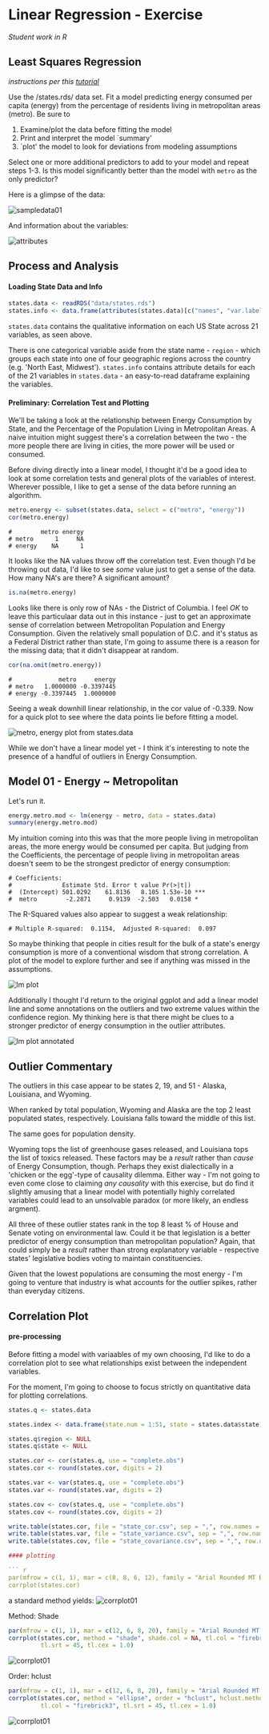 # Linear Regression - Exercise

_Student work in R_

## Least Squares Regression

_instructions per this [tutorial](http://tutorials.iq.harvard.edu/R/Rstatistics/Rstatistics.html#orgheadline16)_

Use the /states.rds/ data set. Fit a model predicting energy consumed per capita (energy) from the percentage of residents living in metropolitan areas (metro). Be sure to

1. Examine/plot the data before fitting the model
2. Print and interpret the model `summary'
3. `plot' the model to look for deviations from modeling assumptions

Select one or more additional predictors to add to your model and repeat steps 1-3. Is this model significantly better than the model with `metro` as the only predictor?

Here is a glimpse of the data:

![sampledata01](plots/sampledata01.png)

And information about the variables:

![attributes](plots/sampledata02.png)

## Process and Analysis

#### Loading State Data and Info

``` r
states.data <- readRDS("data/states.rds")
states.info <- data.frame(attributes(states.data)[c("names", "var.labels")])
```

`states.data` contains the qualitative information on each US State across 21 variables, as seen above. 

There is one categorical variable aside from the state name - `region` - which groups each state into one of four geographic regions across the country (e.g. 'North East, Midwest'). `states.info` contains attribute details for each of the 21 variables in `states.data` - an easy-to-read dataframe explaining the variables. 

#### Preliminary: Correlation Test and Plotting

We'll be taking a look at the relationship between Energy Consumption by State, and the Percentage of the Population Living in Metropolitan Areas. A naive intuition might suggest there's a correlation between the two - the more people there are living in cities, the more power will be used or consumed. 

Before diving directly into a linear model, I thought it'd be a good idea to look at some correlation tests and general plots of the variables of interest. Wherever possible, I like to get a sense of the data before running an algorithm.

``` r
metro.energy <- subset(states.data, select = c("metro", "energy"))
cor(metro.energy)
```

	#        metro energy
	# metro      1     NA
	# energy    NA      1

It looks like the NA values throw off the correlation test. Even though I'd be throwing out data, I'd like to see _some_ value just to get a sense of the data. How many NA's are there? A significant amount?

``` r
is.na(metro.energy)
```

Looks like there is only row of NAs - the District of Columbia. I feel _OK_ to leave this particulaar data out in this instance - just to get an approximate sense of correlation between Metropolitan Population and Energy Consumption. Given the relatively small population of D.C. and it's status as a Federal District rather than state, I'm going to assume there is a reason for the missing data; that it didn't disappear at random. 

``` r
cor(na.omit(metro.energy))
```

	#             metro     energy
	# metro   1.0000000 -0.3397445
	# energy -0.3397445  1.0000000

Seeing a weak downhill linear relationship, in the cor value of -0.339. Now for a quick plot to see where the data points lie before fitting a model. 

![metro, energy plot from states.data](plots/02-energy.model-EDA.png)

While we don't have a linear model yet - I think it's interesting to note the presence of a handful of outliers in Energy Consumption. 

## Model 01 - Energy ~ Metropolitan

Let's run it. 

``` r
energy.metro.mod <- lm(energy ~ metro, data = states.data)
summary(energy.metro.mod)
```
My intuition coming into this was that the more people living in metropolitan areas, the more energy would be consumed per capita. But judging from the Coefficients, the percentage of people living in metropolitan areas doesn't seem to be the strongest predictor of energy consumption:

	# Coefficients:
	#              Estimate Std. Error t value Pr(>|t|)    
	#  (Intercept) 501.0292    61.8136   8.105 1.53e-10 ***
	#  metro        -2.2871     0.9139  -2.503   0.0158 *  

The R-Squared values also appear to suggest a weak relationship: 

	# Multiple R-squared:  0.1154,	Adjusted R-squared:  0.097 

So maybe thinking that people in cities result for the bulk of a state's energy consumption is more of a conventional wisdom that strong correlation. A plot of the model to explore further and see if anything was missed in the assumptions. 

![lm plot](plots/03-energy.metro.mod.jpeg)

Additionally I thought I'd return to the original ggplot and add a linear model line and some annotations on the outliers and two extreme values within the confidence region. My thinking here is that there might be clues to a stronger predictor of energy consumption in the outlier attributes. 

![lm plot annotated](plots/02-energy.model-lm-anno-02.png)


##  Outlier Commentary

The outliers in this case appear to be states 2, 19, and 51 - Alaska, Louisiana, and Wyoming. 

When ranked by total population, Wyoming and Alaska are the top 2 least populated states, respectively. Louisiana falls toward the middle of this list. 

The same goes for population density.

Wyoming tops the list of greenhouse gases released, and Louisiana tops the list of toxics released. These factors may be a _result_ rather than _cause_ of Energy Consumption, though. Perhaps they exist dialectically in a 'chicken or the egg'-type of causality dilemma. Either way -  I'm not going to even come close to claiming _any_ *causality* with this exercise, but do find it slightly amusing that a linear model with potentially highly correlated variables could lead to an unsolvable paradox (or more likely, an endless argment).


All three of these outlier states rank in the top 8 least % of House and Senate voting on environmental law. Could it be that legislation is a better predictor of energy consumption than metropolitan population? Again, that could simply be a _result_ rather than strong explanatory variable - respective states' legislative bodies voting to maintain constituencies.

Given that the lowest populations are consuming the most energy - I'm going to venture that industry is what accounts for the outlier spikes, rather than everyday citizens. 

## Correlation Plot 

#### pre-processing

Before fitting a model with variaables of my own choosing, I'd like to do 
a correlation plot to see what relationships exist between the independent variables.

For the moment, I'm going to choose to focus strictly on quantitative data for plotting correlations.

``` r
states.q <- states.data

states.index <- data.frame(state.num = 1:51, state = states.data$state)

states.q$region <- NULL
states.q$state <- NULL

states.cor <- cor(states.q, use = "complete.obs")
states.cor <- round(states.cor, digits = 2)

states.var <- var(states.q, use = "complete.obs")
states.var <- round(states.var, digits = 2)

states.cov <- cov(states.q, use = "complete.obs")
states.cov <- round(states.cov, digits = 2)

write.table(states.cor, file = "state_cor.csv", sep = ",", row.names = T)
write.table(states.var, file = "state_variance.csv", sep = ",", row.names = T)
write.table(states.cov, file = "state_covariance.csv", sep = ",", row.names = T)

#### plotting

``` r
par(mfrow = c(1, 1), mar = c(8, 8, 6, 12), family = "Arial Rounded MT Bold")
corrplot(states.cor)
```

a standard method yields:
![corrplot01](plots/cor-statesdata-01.png)

Method: Shade
``` r
par(mfrow = c(1, 1), mar = c(12, 6, 8, 20), family = "Arial Rounded MT Bold")
corrplot(states.cor, method = "shade", shade.col = NA, tl.col = "firebrick3", 
         tl.srt = 45, tl.cex = 1.0)
``` 

![corrplot01](plots/cor-statesdata-02.png)

Order: hclust

``` r
par(mfrow = c(1, 1), mar = c(12, 6, 8, 20), family = "Arial Rounded MT Bold")
corrplot(states.cor, method = "ellipse", order = "hclust", hclust.method = "ward.D",
         tl.col = "firebrick3", tl.srt = 45, tl.cex = 1.0)

```

![corrplot01](plots/cor-statesdata-03-hclustEllipse)




